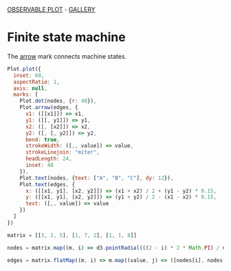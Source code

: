 <div style="color: grey; font: 13px/25.5px var(--sans-serif); text-transform: uppercase;"><h1 style="display: none;">Plot: Finite state machine</h1><a href="/plot">Observable Plot</a> › <a href="/@observablehq/plot-gallery">Gallery</a></div>

# Finite state machine

The [arrow](https://observablehq.com/plot/marks/arrow) mark connects machine states.

```js echo
Plot.plot({
  inset: 60,
  aspectRatio: 1,
  axis: null,
  marks: [
    Plot.dot(nodes, {r: 40}),
    Plot.arrow(edges, {
      x1: ([[x1]]) => x1,
      y1: ([[, y1]]) => y1,
      x2: ([, [x2]]) => x2,
      y2: ([, [, y2]]) => y2,
      bend: true,
      strokeWidth: ([,, value]) => value,
      strokeLinejoin: "miter",
      headLength: 24,
      inset: 48
    }),
    Plot.text(nodes, {text: ["A", "B", "C"], dy: 12}),
    Plot.text(edges, {
      x: ([[x1, y1], [x2, y2]]) => (x1 + x2) / 2 + (y1 - y2) * 0.15,
      y: ([[x1, y1], [x2, y2]]) => (y1 + y2) / 2 - (x1 - x2) * 0.15,
      text: ([,, value]) => value
    })
  ]
})
```

```js echo
matrix = [[3, 2, 5], [1, 7, 2], [1, 1, 8]]
```

```js echo
nodes = matrix.map((m, i) => d3.pointRadial(((2 - i) * 2 * Math.PI) / matrix.length, 100))
```

```js echo
edges = matrix.flatMap((m, i) => m.map((value, j) => ([nodes[i], nodes[j], value])))
```
